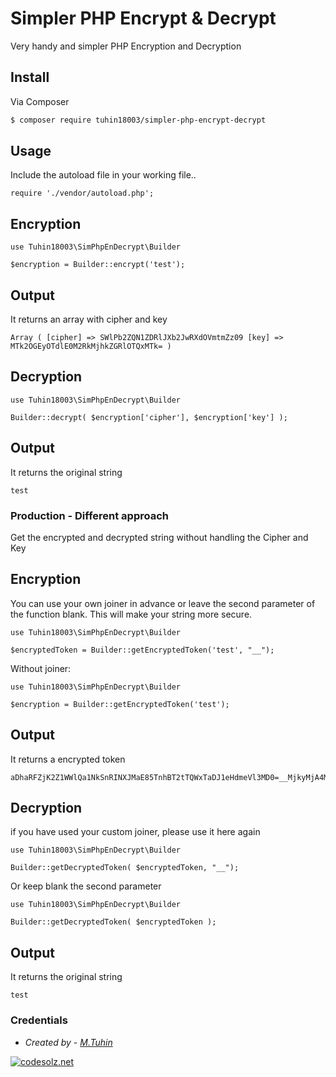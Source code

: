 Simpler PHP Encrypt & Decrypt
==============================

Very handy and simpler PHP Encryption and Decryption 


## Install

Via Composer

``` bash
$ composer require tuhin18003/simpler-php-encrypt-decrypt
```

## Usage
Include the autoload file in your working file..

```
require './vendor/autoload.php';
```

## Encryption

```
use Tuhin18003\SimPhpEnDecrypt\Builder

$encryption = Builder::encrypt('test');

```

## Output
It returns an array with cipher and key

```
Array ( [cipher] => SWlPb2ZQN1ZDRlJXb2JwRXdOVmtmZz09 [key] => MTk2OGEyOTdlE0M2RkMjhkZGRlOTQxMTk= )

```

## Decryption

```
use Tuhin18003\SimPhpEnDecrypt\Builder

Builder::decrypt( $encryption['cipher'], $encryption['key'] );

```

## Output
It returns the original string

```
test

```

### Production - Different approach
Get the encrypted and decrypted string without handling the Cipher and Key

## Encryption

You can use your own joiner in advance or leave the second parameter of the function blank. This will make your string more secure.

```
use Tuhin18003\SimPhpEnDecrypt\Builder

$encryptedToken = Builder::getEncryptedToken('test', "__");

```

Without joiner:

```
use Tuhin18003\SimPhpEnDecrypt\Builder

$encryption = Builder::getEncryptedToken('test');

```

## Output 
It returns a encrypted token

```
aDhaRFZjK2Z1WWlQa1NkSnRINXJMaE85TnhBT2tTQWxTaDJ1eHdmeVl3MD0=__MjkyMjA4MzBhYWZkY2YyNjYyYzU0YWQ2Y2VkMjJkZjI0YTcyMGFjM2QxMDdhZTc3NzA2MGFjOGRhZDA3MTc0OV9fX2Q2NzEwNzc0OWE0MmU4NDI=

```

## Decryption

if you have used your custom joiner, please use it here again

```
use Tuhin18003\SimPhpEnDecrypt\Builder

Builder::getDecryptedToken( $encryptedToken, "__");

```

Or keep blank the second parameter

```
use Tuhin18003\SimPhpEnDecrypt\Builder

Builder::getDecryptedToken( $encryptedToken );

```

## Output
It returns the original string

```
test

```



### Credentials
- *Created by - [M.Tuhin](https://codesolz.net/)*

<a href="https://codesolz.net">
  <img src="https://codesolz.net/images/brand-logo/logo.png" alt="codesolz.net"/>
</a>

